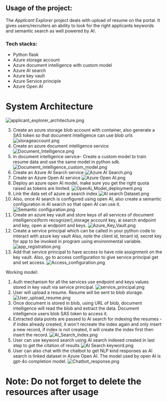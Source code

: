 ## **Usage of the project:**
The _Applicant Explorer_ project deals with upload of resume on the portal. 
It gives users/recruiters an ability to look for the right applicants keywords and semantic search as well powered by AI.

### Tech stacks: ###

* Python flask
* Azure storage account
* Azure document intelligence with custom model
* Azure AI search
* Azure key vault
* Azure Service principle
* Azure Open AI


# **System Architecture** 
![applicant_explorer_architecture.png](Architecture/applicant_explorer_architecture.png)


3) Create an azure storage blob account with container, also generate a SAS token so that document intelligence can use blob urls
![storageaccount.png](Images/storageaccount.png)
4) Create an azure document intelligence service
![Document_Intelligence.png](Images/Document_Intelligence.png)
5) In document intelligence service- Create a custom model to train resume data and use the same model in python sdk.
![Documemt_intelligence_custom_model.png](Images/Documemt_intelligence_custom_model.png)
6) Create an Azure AI Search service 
![Azure AI Search.png](Images/Azure%20AI%20Search.png)
7) Create an Azure Open AI service 
![Azure Open AI.png](Images/Azure%20Open%20AI.png)
8) Deploy an azure open AI model, make sure you get the right quota raised as tokens are limited.
![OpenAi_Model_deployment.png](Images/OpenAi_Model_deployment.png)
8) Link the data set of azure ai search index
![AI search Dataset.png](Images/AI%20search%20Dataset.png)
9) Also, once AI search is configured using open AI, also create a semantic configuration in AI search so that open AI can use it.
![Semantic configuration.png](Images/Semantic%20configuration.png)
7) Create an azure key vault and store keys of all services of document intelligence(form recognizer),storage account key, ai search endpoint and key, open ai endpoint and keys.
![Azure_Key_Vault.png](Images/Azure_Key_Vault.png)
8) Create a service principal which can be called in your python code to interact with azure key vault
Also, note the client id, tenant id, secret key for app to be invoked in program using environmental variable.
![app_registration.png](Images/app_registration.png)
9) Add that service principal to have access to have role assignment on the key vault. Also, go to access configuration to give service principal get and set access.
![Access_configuration.png](Images/Access_configuration.png)

Working model:

1) Auth mechanism for all the services use endpoint and keys values stored in key vault via service principal.
![service_principal.png](Images/service_principal.png)
3) User will upload a resume. Resume will be sent to blob storage. 
![User_upload_resume.png](Images/User_upload_resume.png)
3) Once document is stored in blob, using URL of blob, document intelligence will read the blob and extract the data. Document intelligence users blob SAS token to access it. 
4) Extracted data points are passed to AI search for indexing the resumes - if index already created, it won't recreate the index again and only insert a new record, if index is not created, it will create the index first then insert the record. 
![AI_Search_Index.png](Images/AI_Search_Index.png)
5) User can use keyword search using AI search indexed created in last step to get the citation of results
![AI Search keyword.png](Images/AI%20Search%20keyword.png)
6) User can also chat with the chatbot to get NLP kind responses as AI search is linked dataset in Azure Open AI. The model used by open AI is gpt-4o completion model.
![Chatbot_response.png](Images/Chatbot_response.png)


# **Note: Do not forget to delete the resources after usage**